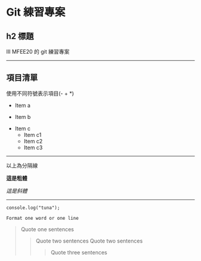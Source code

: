 # Git 練習專案

## h2 標題

III MFEE20 的 git 練習專案

---

## 項目清單

使用不同符號表示項目(- + \*)

- Item a

* Item b

- Item c
  - Item c1
  * Item c2
  - Item c3

---

以上為分隔線

**這是粗體**

_這是斜體_

---

```
console.log("tuna");
```

```
Format one word or one line
```

> Quote one sentences
>
> > Quote two sentences
> > Quote two sentences
> >
> > > Quote three sentences
